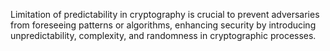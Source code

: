 Limitation of predictability in cryptography is crucial to prevent adversaries from foreseeing patterns or algorithms, enhancing security by introducing unpredictability, complexity, and randomness in cryptographic processes.